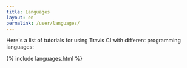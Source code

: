 ```yaml
---
title: Languages
layout: en
permalink: /user/languages/
---
```


Here's a list of tutorials for using Travis CI with different programming
languages:

{% include languages.html %}
